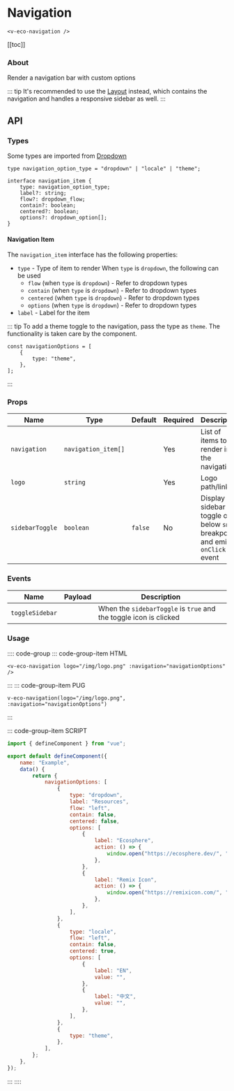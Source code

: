# Navigation

```html:no-line-numbers
<v-eco-navigation />
```

[[toc]]

### About

Render a navigation bar with custom options

::: tip
It's recommended to use the [Layout](/layout) instead, which contains the navigation and handles a responsive sidebar as well.
:::

## API

### Types

Some types are imported from [Dropdown](/components/dropdown.html#types)

```ts:no-line-numbers
type navigation_option_type = "dropdown" | "locale" | "theme";

interface navigation_item {
	type: navigation_option_type;
	label?: string;
	flow?: dropdown_flow;
	contain?: boolean;
	centered?: boolean;
	options?: dropdown_option[];
}
```

#### Navigation Item

The `navigation_item` interface has the following properties:

-   `type` - Type of item to render
    When `type` is `dropdown`, the following can be used
    -   `flow` (when `type` is `dropdown`) - Refer to dropdown types
    -   `contain` (when `type` is `dropdown`) - Refer to dropdown types
    -   `centered` (when `type` is `dropdown`) - Refer to dropdown types
    -   `options` (when `type` is `dropdown`) - Refer to dropdown types
-   `label` - Label for the item

::: tip
To add a theme toggle to the navigation, pass the type as `theme`. The functionality is taken care by the component.

```js:no-line-numbers
const navigationOptions = [
	{
		type: "theme",
	},
];
```

:::

### Props

| Name            | Type                | Default | Required | Description                                                                 |
| --------------- | ------------------- | ------- | -------- | --------------------------------------------------------------------------- |
| `navigation`    | `navigation_item[]` |         | Yes      | List of items to render in the navigation                                   |
| `logo`          | `string`            |         | Yes      | Logo path/link                                                              |
| `sidebarToggle` | `boolean`           | `false` | No       | Display a sidebar toggle on below `sm` breakpoints and emit `onClick` event |

### Events

| Name            | Payload | Description                                                       |
| --------------- | ------- | ----------------------------------------------------------------- |
| `toggleSidebar` |         | When the `sidebarToggle` is `true` and the toggle icon is clicked |

### Usage

:::: code-group
::: code-group-item HTML

```html:no-line-numbers
<v-eco-navigation logo="/img/logo.png" :navigation="navigationOptions" />
```

:::
::: code-group-item PUG

```pug:no-line-numbers
v-eco-navigation(logo="/img/logo.png", :navigation="navigationOptions")
```

:::

::: code-group-item SCRIPT

```js
import { defineComponent } from "vue";

export default defineComponent({
	name: "Example",
	data() {
		return {
			navigationOptions: [
				{
					type: "dropdown",
					label: "Resources",
					flow: "left",
					contain: false,
					centered: false,
					options: [
						{
							label: "Ecosphere",
							action: () => {
								window.open("https://ecosphere.dev/", "_blank");
							},
						},
						{
							label: "Remix Icon",
							action: () => {
								window.open("https://remixicon.com/", "_blank");
							},
						},
					],
				},
				{
					type: "locale",
					flow: "left",
					contain: false,
					centered: true,
					options: [
						{
							label: "EN",
							value: "",
						},
						{
							label: "中文",
							value: "",
						},
					],
				},
				{
					type: "theme",
				},
			],
		};
	},
});
```

:::
::::
